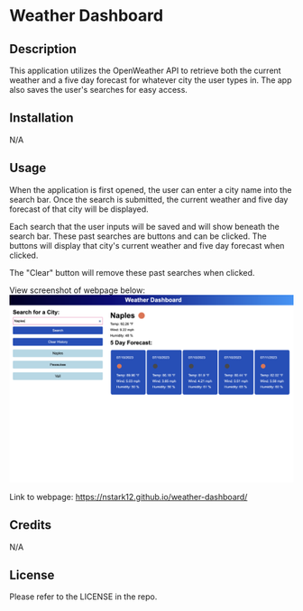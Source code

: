 # Weather Dashboard

## Description

This application utilizes the OpenWeather API to retrieve both the current weather and a five day forecast for whatever city the user types in. The app also saves the user's searches for easy access.

## Installation

N/A

## Usage

When the application is first opened, the user can enter a city name into the search bar. Once the search is submitted, the current weather and five day forecast of that city will be displayed.

Each search that the user inputs will be saved and will show beneath the search bar. These past searches are buttons and can be clicked. The buttons will display that city's current weather and five day forecast when clicked. 

The "Clear" button will remove these past searches when clicked.

View screenshot of webpage below:
![screenshot of coding quiz start page](./assets/images/weather-screenshot.png)

Link to webpage: https://nstark12.github.io/weather-dashboard/

## Credits

N/A

## License

Please refer to the LICENSE in the repo.